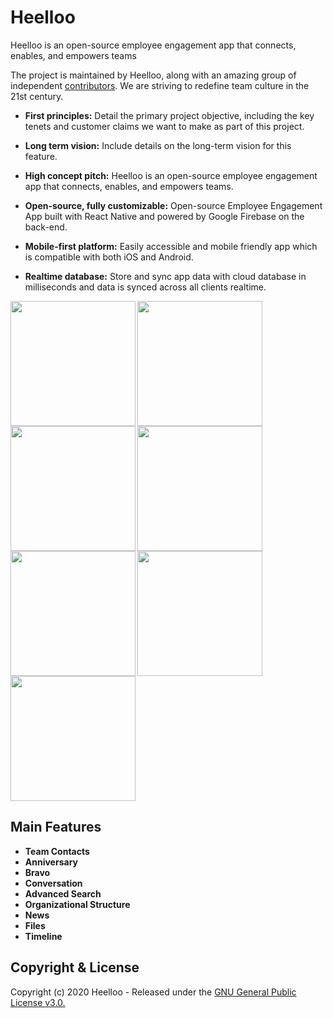 # Heelloo

Heelloo is an open-source employee engagement app that connects, enables, and empowers teams

The project is maintained by Heelloo, along with an amazing group of independent [contributors](https://github.com/heellooapp/heelloo/graphs/contributors). We are striving to redefine team culture in the 21st century.

* **First principles:** Detail the primary project objective, including the key tenets and customer claims we want to make as part of this project.

* **Long term vision:** Include details on the long-term vision for this feature.

* **High concept pitch:** Heelloo is an open-source employee engagement app that connects, enables, and empowers teams.

* **Open-source, fully customizable:** Open-source Employee Engagement App built with React Native and powered by Google Firebase on the back-end.

* **Mobile-first platform:** Easily accessible and mobile friendly app which is compatible with both iOS and Android.

* **Realtime database:** Store and sync app data with cloud database in milliseconds and data is synced across all clients realtime.

<img src="https://heelloo-app.s3.amazonaws.com/Group+206.png" width="200" align="left" /> &ensp;
<img src="https://heelloo-app.s3.amazonaws.com/Group+209.png" width="200" align="left" > &ensp;
<img src="https://heelloo-app.s3.amazonaws.com/Group+212.png" width="200" align="left" > &ensp;
<img src="https://heelloo-app.s3.amazonaws.com/Group+214.png" width="200" align="left"> &ensp;
<img src="https://heelloo-app.s3.amazonaws.com/Group+217.png" width="200" align="left">
<img src="https://heelloo-app.s3.amazonaws.com/Group+223.png" width="200" align="left">
<img src="https://heelloo-app.s3.amazonaws.com/Group+226.png" width="200">

## **Main Features**

* **Team Contacts**
* **Anniversary**
* **Bravo**
* **Conversation**
* **Advanced Search**
* **Organizational Structure**
* **News**
* **Files**
* **Timeline**

## Copyright & License
Copyright (c) 2020 Heelloo - Released under the [GNU General Public License v3.0.](https://github.com/heellooapp/heelloo/blob/master/LICENSE.md)
